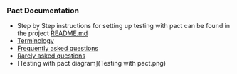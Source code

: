 ### Pact Documentation

* Step by Step instructions for setting up testing with pact can be found in the project [README.md](/README.md)
* [Terminology](terminology.md)
* [Frequently asked questions](faq.md)
* [Rarely asked questions](raq.md)
* [Testing with pact diagram](Testing with pact.png)
